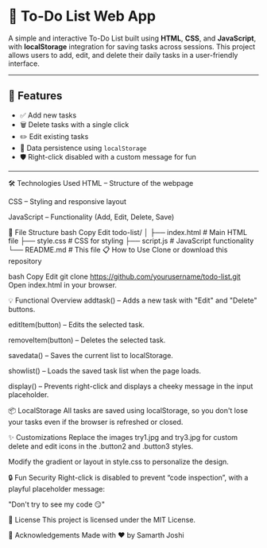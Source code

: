 # 📝 To-Do List Web App

A simple and interactive To-Do List built using **HTML**, **CSS**, and **JavaScript**, with **localStorage** integration for saving tasks across sessions. This project allows users to add, edit, and delete their daily tasks in a user-friendly interface.

---

## 🚀 Features

- ✅ Add new tasks  
- 🗑️ Delete tasks with a single click  
- ✏️ Edit existing tasks  
- 💾 Data persistence using `localStorage`  
- 🛡️ Right-click disabled with a custom message for fun  

---

🛠️ Technologies Used
HTML – Structure of the webpage

CSS – Styling and responsive layout

JavaScript – Functionality (Add, Edit, Delete, Save)

📂 File Structure
bash
Copy
Edit
todo-list/
│
├── index.html       # Main HTML file
├── style.css        # CSS for styling
├── script.js        # JavaScript functionality
└── README.md        # This file
📋 How to Use
Clone or download this repository

bash
Copy
Edit
git clone https://github.com/yourusername/todo-list.git
Open index.html in your browser.

💡 Functional Overview
addtask() – Adds a new task with "Edit" and "Delete" buttons.

editItem(button) – Edits the selected task.

removeItem(button) – Deletes the selected task.

savedata() – Saves the current list to localStorage.

showlist() – Loads the saved task list when the page loads.

display() – Prevents right-click and displays a cheeky message in the input placeholder.

📦 LocalStorage
All tasks are saved using localStorage, so you don't lose your tasks even if the browser is refreshed or closed.

✨ Customizations
Replace the images try1.jpg and try3.jpg for custom delete and edit icons in the .button2 and .button3 styles.

Modify the gradient or layout in style.css to personalize the design.

🔒 Fun Security
Right-click is disabled to prevent “code inspection”, with a playful placeholder message:

"Don't try to see my code 😏"

📄 License
This project is licensed under the MIT License.

🙌 Acknowledgements
Made with ❤️ by Samarth Joshi
